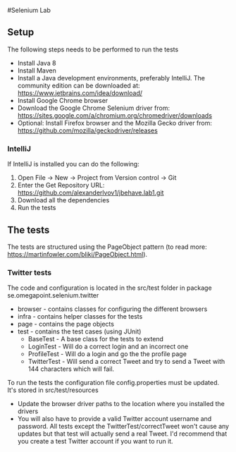 #Selenium Lab
## Setup
The following steps needs to be performed to run the tests
* Install Java 8
* Install Maven
* Install a Java development environments, preferably IntelliJ. The community edition can be downloaded at: https://www.jetbrains.com/idea/download/
* Install Google Chrome browser
* Download the Google Chrome Selenium driver from: https://sites.google.com/a/chromium.org/chromedriver/downloads
* Optional: Install Firefox browser and the Mozilla Gecko driver from: https://github.com/mozilla/geckodriver/releases

### IntelliJ
If IntelliJ is installed you can do the following:
 1. Open File -> New -> Project from Version control -> Git
 2. Enter the Get Repository URL: https://github.com/alexanderlvov1/jbehave.lab1.git
 3. Download all the dependencies 
 4. Run the tests
 
 

 ## The tests
 The tests are structured using the PageObject pattern (to read more: https://martinfowler.com/bliki/PageObject.html). 
 
 ### Twitter tests
 The code and configuration is located in the src/test folder in package se.omegapoint.selenium.twitter
 * browser - contains classes for configuring the different browsers
 * infra - contains helper classes for the tests
 * page - contains the page objects
 * test - contains the test cases (using JUnit)
    * BaseTest - A base class for the tests to extend
    * LoginTest - Will do a correct login and an incorrect one
    * ProfileTest - Will do a login and go the the profile page
    * TwitterTest - Will send a correct Tweet and try to send a Tweet with 144 characters which will fail.
 
 To run the tests the configuration file config.properties must be updated. It's stored in src/test/resources
 * Update the browser driver paths to the location where you installed the drivers
 * You will also have to provide a valid Twitter account username and password. All tests except the TwitterTest/correctTweet won't cause any updates but that test will actually send a real Tweet. I'd recommend that you create a test Twitter account if you want to run it. 
 